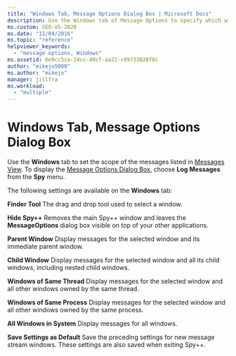 ```yaml
---
title: "Windows Tab, Message Options Dialog Box | Microsoft Docs"
description: Use the Windows tab of Message Options to specify which windows have their messages displayed. See this article for descriptions of the settings.
ms.custom: SEO-VS-2020
ms.date: "11/04/2016"
ms.topic: "reference"
helpviewer_keywords:
  - "message options, Windows"
ms.assetid: 6e9cc5ca-24cc-49cf-aa22-c89733828f8c
author: "mikejo5000"
ms.author: "mikejo"
manager: jillfra
ms.workload:
  - "multiple"
---
```

# Windows Tab, Message Options Dialog Box
Use the **Windows** tab to set the scope of the messages listed in [Messages View](../debugger/messages-view.md). To display the [Message Options Dialog Box](../debugger/message-options-dialog-box.md), choose **Log Messages** from the **Spy** menu.

 The following settings are available on the **Windows** tab:

 **Finder Tool**
 The drag and drop tool used to select a window.

 **Hide Spy++**
 Removes the main Spy++ window and leaves the **MessageOptions** dialog box visible on top of your other applications.

 **Parent Window**
 Display messages for the selected window and its immediate parent window.

 **Child Window**
 Display messages for the selected window and all its child windows, including nested child windows.

 **Windows of Same Thread**
 Display messages for the selected window and all other windows owned by the same thread.

 **Windows of Same Process**
 Display messages for the selected window and all other windows owned by the same process.

 **All Windows in System**
 Display messages for all windows.

 **Save Settings as Default**
 Save the preceding settings for new message stream windows. These settings are also saved when exiting Spy++.